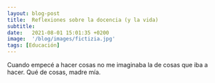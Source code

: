 ```yaml
---
layout: blog-post
title:  Reflexiones sobre la docencia (y la vida)
subtitle:
date:   2021-08-01 15:01:35 +0200
image:  '/blog/images/fictizia.jpg'
tags: [Educación]
---
```

Cuando empecé a hacer cosas no me imaginaba la de cosas que iba a hacer. Qué de cosas, madre mía.